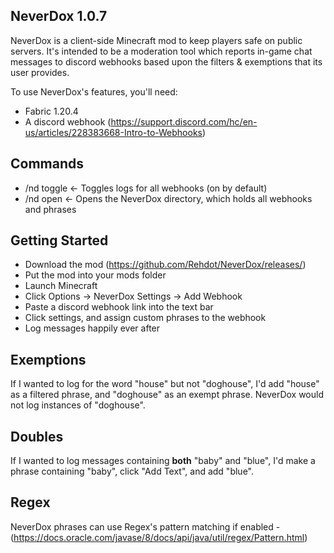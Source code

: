 NeverDox 1.0.7
-
NeverDox is a client-side Minecraft mod to keep players safe on public servers.
It's intended to be a moderation tool which reports in-game chat messages to discord webhooks based upon the filters & exemptions that its user provides.


To use NeverDox's features, you'll need:
- Fabric 1.20.4
- A discord webhook (https://support.discord.com/hc/en-us/articles/228383668-Intro-to-Webhooks)

Commands
-
- /nd toggle <- Toggles logs for all webhooks (on by default)
- /nd open <- Opens the NeverDox directory, which holds all webhooks and phrases

Getting Started
-
- Download the mod (https://github.com/Rehdot/NeverDox/releases/)
- Put the mod into your mods folder
- Launch Minecraft
- Click Options -> NeverDox Settings -> Add Webhook
- Paste a discord webhook link into the text bar
- Click settings, and assign custom phrases to the webhook
- Log messages happily ever after

Exemptions
-
If I wanted to log for the word "house" but not "doghouse", I'd add "house" as a filtered phrase, and "doghouse" as an exempt phrase. NeverDox would not log instances of "doghouse".

Doubles
-
If I wanted to log messages containing **both** "baby" and "blue", I'd make a phrase containing "baby", click "Add Text", and add "blue".

Regex
-
NeverDox phrases can use Regex's pattern matching if enabled - 
(https://docs.oracle.com/javase/8/docs/api/java/util/regex/Pattern.html)